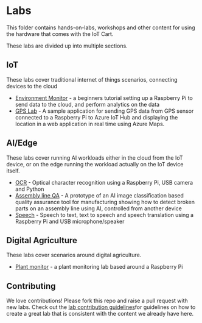 # Labs

This folder contains hands-on-labs, workshops and other content for using the hardware that comes with the IoT Cart.

These labs are divided up into multiple sections.

## IoT

These labs cover traditional internet of things scenarios, connecting devices to the cloud

* [Environment Monitor](./iot/environment-monitor/) - a beginners tutorial setting up a Raspberry Pi to send data to the cloud, and perform analytics on the data
* [GPS Lab](./iot/gps-lab/README.md) - A sample application for sending GPS data from GPS sensor connected to a Raspberry Pi to Azure IoT Hub and displaying the location in a web application in real time using Azure Maps.

## AI/Edge

These labs cover running AI workloads either in the cloud from the IoT device, or on the edge running the workload actually on the IoT device itself.

* [OCR](./ai-edge/vision/ocr/) - Optical character recognition using a Raspberry Pi, USB camera and Python
* [Assembly line QA](./ai-edge/vision/manufacturing-part-check/) - A prototype of an AI image classification based quality assurance tool for manufacturing showing how to detect broken parts on an assembly line using AI, controlled from another device
* [Speech](./ai-edge/speech) - Speech to text, text to speech and speech translation using a Raspberry Pi and USB microphone/speaker

## Digital Agriculture

These labs cover scenarios around digital agriculture.

* [Plant monitor](./digital-agriculture/plant-monitor/) - a plant monitoring lab based around a Raspberry Pi

## Contributing

We love contributions! Please fork this repo and raise a pull request with new labs. Check out the [lab contribution guidelines](./lab_contribution_guidelines.md)for guidelines on how to create a great lab that is consistent with the content we already have here.
